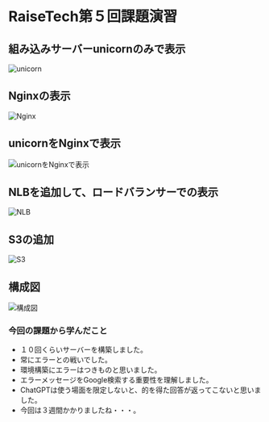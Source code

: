 # RaiseTech第５回課題演習
## 組み込みサーバーunicornのみで表示
![unicorn]()
## Nginxの表示
![Nginx]()
## unicornをNginxで表示
![unicornをNginxで表示]()
## NLBを追加して、ロードバランサーでの表示
![NLB]()
## S3の追加
![S3]()
## 構成図
![構成図]()
### 今回の課題から学んだこと
- １０回くらいサーバーを構築しました。
- 常にエラーとの戦いでした。
- 環境構築にエラーはつきものと思いました。
- エラーメッセージをGoogle検索する重要性を理解しました。
- ChatGPTは使う場面を限定しないと、的を得た回答が返ってこないと思いました。
- 今回は３週間かかりましたね・・・。
